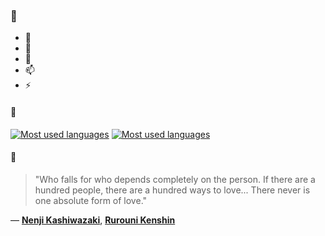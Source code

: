 ### 👋

- 🔭
- 🌱
- 💬
- 📫
- ⚡

#### 🧏

[![Most used languages](https://github-readme-stats-aynah.vercel.app/api/top-langs/?username=aynh&theme=solarized-dark&langs_count=6&layout=compact&hide_title=true)](https://github.com/anuraghazra/github-readme-stats#gh-dark-mode-only)
[![Most used languages](https://github-readme-stats-aynah.vercel.app/api/top-langs/?username=aynh&theme=solarized-light&langs_count=6&layout=compact&hide_title=true)](https://github.com/anuraghazra/github-readme-stats#gh-light-mode-only)

#### 💬

> "Who falls for who depends completely on the person. If there are a hundred people, there are a hundred ways to love... There never is one absolute form of love."

&mdash; [**Nenji Kashiwazaki**](https://myanimelist.net/character.php?q=Nenji%20Kashiwazaki&cat=character), [**Rurouni Kenshin**](https://myanimelist.net/search/all?q=Rurouni%20Kenshin&cat=all)
